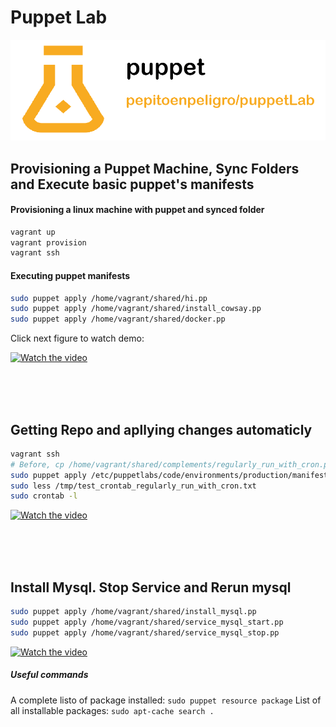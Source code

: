 # Puppet Lab


<p align="center">
  <img src="docs/imgs/logo.png" alt="logo"/>
</p>


## Provisioning a Puppet Machine, Sync Folders and Execute basic puppet's manifests

#### Provisioning a linux machine with puppet and synced folder
``` bash
vagrant up
vagrant provision
vagrant ssh
```

#### Executing puppet manifests
```bash
sudo puppet apply /home/vagrant/shared/hi.pp
sudo puppet apply /home/vagrant/shared/install_cowsay.pp
sudo puppet apply /home/vagrant/shared/docker.pp
```

Click next figure to watch demo:

[![Watch the video](https://www.3pixls.com/blog/wp-content/uploads/2016/04/youtubethumb.png)](https://user-images.githubusercontent.com/14912971/107124605-28e63480-68a5-11eb-9d3b-2aea3a8f8f16.mp4)


</br>
</br>
</br>

## Getting Repo and apllying changes automaticly 

```bash
vagrant ssh
# Before, cp /home/vagrant/shared/complements/regularly_run_with_cron.pp /etc/puppetlabs/code/environments/production/manifests/
sudo puppet apply /etc/puppetlabs/code/environments/production/manifests/regularly_run_with_cron.pp
sudo less /tmp/test_crontab_regularly_run_with_cron.txt
sudo crontab -l
```

[![Watch the video](https://www.3pixls.com/blog/wp-content/uploads/2016/04/youtubethumb.png)](https://user-images.githubusercontent.com/14912971/107126826-787f2d00-68b2-11eb-814d-c1ec7f882075.mp4)

</br>
</br>
</br>

## Install Mysql. Stop Service and Rerun mysql
```bash
sudo puppet apply /home/vagrant/shared/install_mysql.pp
sudo puppet apply /home/vagrant/shared/service_mysql_start.pp
sudo puppet apply /home/vagrant/shared/service_mysql_stop.pp
```

[![Watch the video](https://www.3pixls.com/blog/wp-content/uploads/2016/04/youtubethumb.png)](https://user-images.githubusercontent.com/14912971/107131223-d02e9000-68d4-11eb-9c6a-78e425ae587f.mp4)



##### Useful commands
A complete listo of package installed: `sudo puppet resource package`
List of all installable packages: `sudo apt-cache search .`
